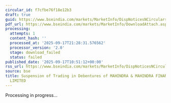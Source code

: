 ```yaml
---
circular_id: f7cfbe76f18e12b3
draft: true
guid: https://www.bseindia.com/markets/MarketInfo/DispNoticesNCirculars.aspx?Noticeid={F905F7C4-81C4-4C94-BA70-2C0920D43258}&noticeno=20250917-16&dt=09/17/2025&icount=16&totcount=57&flag=0
pdf_url: https://www.bseindia.com/markets/MarketInfo/DownloadAttach.aspx?id=20250917-16&attachedId=
processing:
  attempts: 1
  content_hash: ''
  processed_at: '2025-09-17T21:28:31.576562'
  processor_version: '2.0'
  stage: download_failed
  status: failed
published_date: '2025-09-17T10:51:12+00:00'
rss_url: https://www.bseindia.com/markets/MarketInfo/DispNoticesNCirculars.aspx?Noticeid={F905F7C4-81C4-4C94-BA70-2C0920D43258}&noticeno=20250917-16&dt=09/17/2025&icount=16&totcount=57&flag=0
source: bse
title: Suspension of Trading in Debentures of MAHINDRA & MAHINDRA FINANCIAL SERVICES
  LIMITED
---
```


Processing in progress...